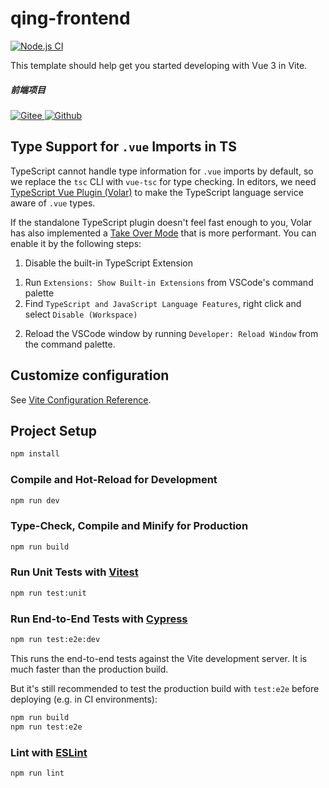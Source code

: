 # qing-frontend

[![Node.js CI](https://github.com/YunlongChen/qing-frontend/actions/workflows/build.yml/badge.svg?branch=master)](https://github.com/YunlongChen/qing-frontend/actions/workflows/build.yml)

This template should help get you started developing with Vue 3 in Vite.

##### 前端项目

<p>
  <a href="https://gitee.com/stanChen/qing">
    <img alt="Gitee" src="https://img.shields.io/badge/-Gitee-C71D23?style=flat&logo=gitee&logoColor=white" />
  </a>
  <a href="https://github.com/stanic-xyz/qing">
    <img alt="Github" src="https://img.shields.io/badge/-Github-181717?style=flat&logo=Github&logoColor=white" />
  </a>
</p>

## Type Support for `.vue` Imports in TS

TypeScript cannot handle type information for `.vue` imports by default, so we replace the `tsc` CLI with `vue-tsc` for
type checking. In editors, we
need [TypeScript Vue Plugin (Volar)](https://marketplace.visualstudio.com/items?itemName=Vue.vscode-typescript-vue-plugin)
to make the TypeScript language service aware of `.vue` types.

If the standalone TypeScript plugin doesn't feel fast enough to you, Volar has also implemented
a [Take Over Mode](https://github.com/johnsoncodehk/volar/discussions/471#discussioncomment-1361669) that is more
performant. You can enable it by the following steps:

1. Disable the built-in TypeScript Extension
  1) Run `Extensions: Show Built-in Extensions` from VSCode's command palette
  2) Find `TypeScript and JavaScript Language Features`, right click and select `Disable (Workspace)`
2. Reload the VSCode window by running `Developer: Reload Window` from the command palette.

## Customize configuration

See [Vite Configuration Reference](https://vitejs.dev/config/).

## Project Setup

```sh
npm install
```

### Compile and Hot-Reload for Development

```sh
npm run dev
```

### Type-Check, Compile and Minify for Production

```sh
npm run build
```

### Run Unit Tests with [Vitest](https://vitest.dev/)

```sh
npm run test:unit
```

### Run End-to-End Tests with [Cypress](https://www.cypress.io/)

```sh
npm run test:e2e:dev
```

This runs the end-to-end tests against the Vite development server.
It is much faster than the production build.

But it's still recommended to test the production build with `test:e2e` before deploying (e.g. in CI environments):

```sh
npm run build
npm run test:e2e
```

### Lint with [ESLint](https://eslint.org/)

```sh
npm run lint
```
